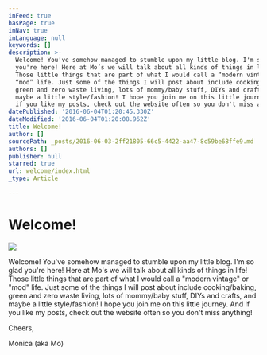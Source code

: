 ```yaml
---
inFeed: true
hasPage: true
inNav: true
inLanguage: null
keywords: []
description: >-
  Welcome! You've somehow managed to stumble upon my little blog. I'm so glad
  you're here! Here at Mo’s we will talk about all kinds of things in life!
  Those little things that are part of what I would call a “modern vintage” or
  “mod” life. Just some of the things I will post about include cooking/baking,
  green and zero waste living, lots of mommy/baby stuff, DIYs and crafts, and
  maybe a little style/fashion! I hope you join me on this little journey. And
  if you like my posts, check out the website often so you don't miss anything! 
datePublished: '2016-06-04T01:20:45.330Z'
dateModified: '2016-06-04T01:20:08.962Z'
title: Welcome!
author: []
sourcePath: _posts/2016-06-03-2ff21805-66c5-4422-aa47-8c59be68ffe9.md
authors: []
publisher: null
starred: true
url: welcome/index.html
_type: Article

---
```

# Welcome!
![](https://the-grid-user-content.s3-us-west-2.amazonaws.com/ff7292bc-ff33-4745-91ae-94d9772eb51f.jpg)

Welcome! You've somehow managed to stumble upon my little blog. I'm so glad you're here! Here at Mo's we will talk about all kinds of things in life! Those little things that are part of what I would call a "modern vintage" or "mod" life. Just some of the things I will post about include cooking/baking, green and zero waste living, lots of mommy/baby stuff, DIYs and crafts, and maybe a little style/fashion! I hope you join me on this little journey. And if you like my posts, check out the website often so you don't miss anything! 

Cheers,

Monica (aka Mo)